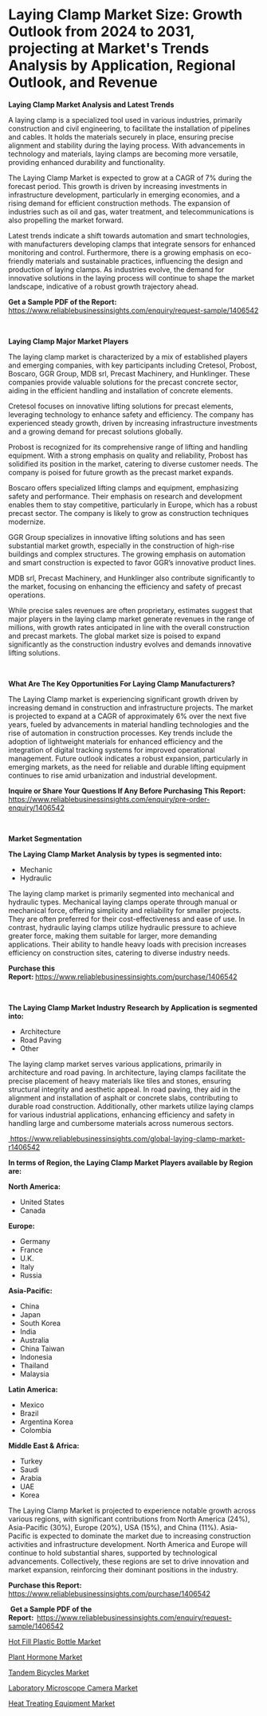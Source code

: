 <p><h1>Laying Clamp Market Size: Growth Outlook from 2024 to 2031, projecting at Market's Trends Analysis by Application, Regional Outlook, and Revenue</h1></p><p><strong>Laying Clamp Market Analysis and Latest Trends</strong></p>
<p><p>A laying clamp is a specialized tool used in various industries, primarily construction and civil engineering, to facilitate the installation of pipelines and cables. It holds the materials securely in place, ensuring precise alignment and stability during the laying process. With advancements in technology and materials, laying clamps are becoming more versatile, providing enhanced durability and functionality.</p><p>The Laying Clamp Market is expected to grow at a CAGR of 7% during the forecast period. This growth is driven by increasing investments in infrastructure development, particularly in emerging economies, and a rising demand for efficient construction methods. The expansion of industries such as oil and gas, water treatment, and telecommunications is also propelling the market forward.</p><p>Latest trends indicate a shift towards automation and smart technologies, with manufacturers developing clamps that integrate sensors for enhanced monitoring and control. Furthermore, there is a growing emphasis on eco-friendly materials and sustainable practices, influencing the design and production of laying clamps. As industries evolve, the demand for innovative solutions in the laying process will continue to shape the market landscape, indicative of a robust growth trajectory ahead.</p></p>
<p><strong>Get a Sample PDF of the Report:&nbsp;</strong> <a href="https://www.reliablebusinessinsights.com/enquiry/request-sample/1406542?utm_campaign=113&utm_medium=2&utm_source=Github&utm_content=ia&utm_term=15102024&utm_id=laying-clamp">https://www.reliablebusinessinsights.com/enquiry/request-sample/1406542</a></p>
<p>&nbsp;</p>
<p><strong>Laying Clamp Major Market Players</strong></p>
<p><p>The laying clamp market is characterized by a mix of established players and emerging companies, with key participants including Cretesol, Probost, Boscaro, GGR Group, MDB srl, Precast Machinery, and Hunklinger. These companies provide valuable solutions for the precast concrete sector, aiding in the efficient handling and installation of concrete elements.</p><p>Cretesol focuses on innovative lifting solutions for precast elements, leveraging technology to enhance safety and efficiency. The company has experienced steady growth, driven by increasing infrastructure investments and a growing demand for precast solutions globally.</p><p>Probost is recognized for its comprehensive range of lifting and handling equipment. With a strong emphasis on quality and reliability, Probost has solidified its position in the market, catering to diverse customer needs. The company is poised for future growth as the precast market expands.</p><p>Boscaro offers specialized lifting clamps and equipment, emphasizing safety and performance. Their emphasis on research and development enables them to stay competitive, particularly in Europe, which has a robust precast sector. The company is likely to grow as construction techniques modernize.</p><p>GGR Group specializes in innovative lifting solutions and has seen substantial market growth, especially in the construction of high-rise buildings and complex structures. The growing emphasis on automation and smart construction is expected to favor GGR’s innovative product lines.</p><p>MDB srl, Precast Machinery, and Hunklinger also contribute significantly to the market, focusing on enhancing the efficiency and safety of precast operations. </p><p>While precise sales revenues are often proprietary, estimates suggest that major players in the laying clamp market generate revenues in the range of millions, with growth rates anticipated in line with the overall construction and precast markets. The global market size is poised to expand significantly as the construction industry evolves and demands innovative lifting solutions.</p></p>
<p>&nbsp;</p>
<p><strong>What Are The Key Opportunities For Laying Clamp Manufacturers?</strong></p>
<p><p>The Laying Clamp market is experiencing significant growth driven by increasing demand in construction and infrastructure projects. The market is projected to expand at a CAGR of approximately 6% over the next five years, fueled by advancements in material handling technologies and the rise of automation in construction processes. Key trends include the adoption of lightweight materials for enhanced efficiency and the integration of digital tracking systems for improved operational management. Future outlook indicates a robust expansion, particularly in emerging markets, as the need for reliable and durable lifting equipment continues to rise amid urbanization and industrial development.</p></p>
<p><strong>Inquire or Share Your Questions If Any Before Purchasing This Report:</strong> <a href="https://www.reliablebusinessinsights.com/enquiry/pre-order-enquiry/1406542?utm_campaign=113&utm_medium=2&utm_source=Github&utm_content=ia&utm_term=15102024&utm_id=laying-clamp">https://www.reliablebusinessinsights.com/enquiry/pre-order-enquiry/1406542</a></p>
<p>&nbsp;</p>
<p><strong>Market Segmentation</strong></p>
<p><strong>The Laying Clamp Market Analysis by types is segmented into:</strong></p>
<p><ul><li>Mechanic</li><li>Hydraulic</li></ul></p>
<p><p>The laying clamp market is primarily segmented into mechanical and hydraulic types. Mechanical laying clamps operate through manual or mechanical force, offering simplicity and reliability for smaller projects. They are often preferred for their cost-effectiveness and ease of use. In contrast, hydraulic laying clamps utilize hydraulic pressure to achieve greater force, making them suitable for larger, more demanding applications. Their ability to handle heavy loads with precision increases efficiency on construction sites, catering to diverse industry needs.</p></p>
<p><strong>Purchase this Report:&nbsp;</strong><a href="https://www.reliablebusinessinsights.com/purchase/1406542?utm_campaign=113&utm_medium=2&utm_source=Github&utm_content=ia&utm_term=15102024&utm_id=laying-clamp">https://www.reliablebusinessinsights.com/purchase/1406542</a></p>
<p>&nbsp;</p>
<p><strong>The Laying Clamp Market Industry Research by Application is segmented into:</strong></p>
<p><ul><li>Architecture</li><li>Road Paving</li><li>Other</li></ul></p>
<p><p>The laying clamp market serves various applications, primarily in architecture and road paving. In architecture, laying clamps facilitate the precise placement of heavy materials like tiles and stones, ensuring structural integrity and aesthetic appeal. In road paving, they aid in the alignment and installation of asphalt or concrete slabs, contributing to durable road construction. Additionally, other markets utilize laying clamps for various industrial applications, enhancing efficiency and safety in handling large and cumbersome materials across numerous sectors.</p></p>
<p><a href="https://www.reliablebusinessinsights.com/global-laying-clamp-market-r1406542?utm_campaign=113&utm_medium=2&utm_source=Github&utm_content=ia&utm_term=15102024&utm_id=laying-clamp">&nbsp;https://www.reliablebusinessinsights.com/global-laying-clamp-market-r1406542</a></p>
<p><strong>In terms of Region, the Laying Clamp Market Players available by Region are:</strong></p>
<p>
    <p> <strong> North America: </strong>
        <ul>
            <li>United States</li>
            <li>Canada</li>
        </ul>
        </p> 
    <p> <strong> Europe: </strong>
        <ul>
            <li>Germany</li>
            <li>France</li>
            <li>U.K.</li>
            <li>Italy</li>
            <li>Russia</li>
        </ul>
        </p> 
    <p> <strong> Asia-Pacific: </strong>
        <ul>
            <li>China</li>
            <li>Japan</li>
            <li>South Korea</li>
            <li>India</li>
            <li>Australia</li>
            <li>China Taiwan</li>
            <li>Indonesia</li>
            <li>Thailand</li>
            <li>Malaysia</li>
        </ul>
        </p> 
    <p> <strong> Latin America: </strong>
        <ul>
            <li>Mexico</li>
            <li>Brazil</li>
            <li>Argentina Korea</li>
            <li>Colombia</li>
        </ul>
        </p> 
    <p> <strong> Middle East & Africa: </strong>
        <ul>
            <li>Turkey</li>
            <li>Saudi</li>
            <li>Arabia</li>
            <li>UAE</li>
            <li>Korea</li>
        </ul>
    </p>
    </p>
<p><p>The Laying Clamp Market is projected to experience notable growth across various regions, with significant contributions from North America (24%), Asia-Pacific (30%), Europe (20%), USA (15%), and China (11%). Asia-Pacific is expected to dominate the market due to increasing construction activities and infrastructure development. North America and Europe will continue to hold substantial shares, supported by technological advancements. Collectively, these regions are set to drive innovation and market expansion, reinforcing their dominant positions in the industry.</p></p>
<p><strong>Purchase this Report: </strong><a href="https://www.reliablebusinessinsights.com/purchase/1406542?utm_campaign=113&utm_medium=2&utm_source=Github&utm_content=ia&utm_term=15102024&utm_id=laying-clamp">https://www.reliablebusinessinsights.com/purchase/1406542</a></p>
<p>&nbsp;<strong>Get a Sample PDF of the Report:&nbsp;&nbsp;</strong><a href="https://www.reliablebusinessinsights.com/enquiry/request-sample/1406542?utm_campaign=113&utm_medium=2&utm_source=Github&utm_content=ia&utm_term=15102024&utm_id=laying-clamp">https://www.reliablebusinessinsights.com/enquiry/request-sample/1406542</a></p>
<p><strong></strong></p>
<p><p><a href="https://github.com/jillie6xbkabba/Market-Research-Report-List-1/blob/main/hot-fill-plastic-bottle-market.md?utm_campaign=113&utm_medium=2&utm_source=Github&utm_content=ia&utm_term=15102024&utm_id=laying-clamp">Hot Fill Plastic Bottle Market</a></p><p><a href="https://www.linkedin.com/pulse/plant-hormone-market-evolution-global-trends-regional-dynamics-bwl1e?utm_campaign=113&utm_medium=2&utm_source=Github&utm_content=ia&utm_term=15102024&utm_id=laying-clamp">Plant Hormone Market</a></p><p><a href="https://www.linkedin.com/pulse/tandem-bicycles-market-evolution-regional-adaptations-innovation-0qnee?utm_campaign=113&utm_medium=2&utm_source=Github&utm_content=ia&utm_term=15102024&utm_id=laying-clamp">Tandem Bicycles Market</a></p><p><a href="https://issuu.com/reportprime-2/docs/laboratory-microscope-camera-market_747ac686d9b2c9?utm_campaign=113&utm_medium=2&utm_source=Github&utm_content=ia&utm_term=15102024&utm_id=laying-clamp">Laboratory Microscope Camera Market</a></p><p><a href="https://issuu.com/reportprime-2/docs/heat-treating-equipment-market-size_16452841c31455?utm_campaign=113&utm_medium=2&utm_source=Github&utm_content=ia&utm_term=15102024&utm_id=laying-clamp">Heat Treating Equipment Market</a></p></p>